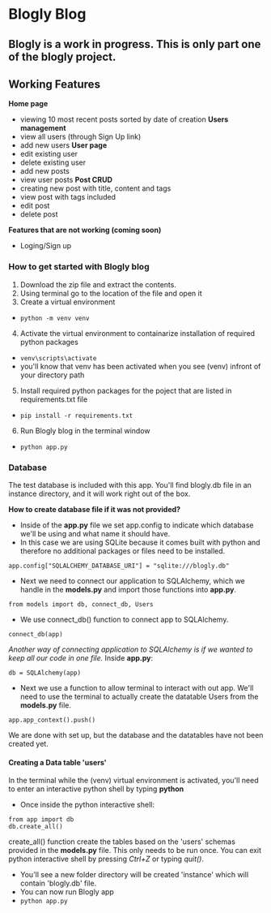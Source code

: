 # Blogly Blog

## Blogly is a work in progress. This is only part one of the blogly project.

## Working Features
**Home page**
- viewing 10 most recent posts sorted by date of creation
**Users management**
- view all users (through Sign Up link)
- add new users
**User page**
- edit existing user
- delete existing user
- add new posts
- view user posts
**Post CRUD**
- creating new post with title, content and tags
- view post with tags included
- edit post
- delete post

**Features that are not working (coming soon)**
- Loging/Sign up

### How to get started with Blogly blog
1. Download the zip file and extract the contents.
2. Using terminal go to the location of the file and open it
3. Create a virtual environment 
  - `python -m venv venv`
4. Activate the virtual environment to containarize installation of required python packages
  - `venv\scripts\activate`
  - you'll know that venv has been activated when you see (venv) infront of your directory path
5. Install required python packages for the poject that are listed in requirements.txt file
  - `pip install -r requirements.txt`
6. Run Blogly blog in the terminal window
  - `python app.py`

### Database 

The test database is included with this app. You'll find blogly.db file in an instance directory, and it will work right out of the box. 

**How to create database file if it was not provided?**
- Inside of the **app.py** file we set app.config to indicate which database we'll be using and what name it should have. 
- In this case we are using SQLite because it comes built with python and therefore no additional packages or files need to be installed. 

`app.config["SQLALCHEMY_DATABASE_URI"] = "sqlite:///blogly.db"`

- Next we need to connect  our application to SQLAlchemy, which we handle in the **models.py** and import those functions into **app.py**.

`from models import db, connect_db, Users`

- We use connect_db() function to connect app to SQLAlchemy.

`connect_db(app)`

*Another way of connecting application to SQLAlchemy is if we wanted to keep all our code in one file.* Inside **app.py**:

`db = SQLAlchemy(app)`

- Next we use a function to allow terminal to interact with out app. We'll need to use the terminal to actually create the datatable Users from the **models.py** file.

 `app.app_context().push()`
 
 We are done with set up, but the database and the datatables have not been created yet. 
 
 #### Creating a Data table 'users'
 
 In the terminal while the (venv) virtual environment is activated, you'll need to enter an interactive python shell by typing **python**
 - Once inside the python interactive shell:
 ```
 from app import db
 db.create_all()
 ```
 create_all() function create the tables based on the 'users' schemas provided in the **models.py** file. This only needs to be run once. You can exit python interactive shell by pressing *Ctrl+Z* or typing *quit()*.
 
 - You'll see a new folder directory will be created 'instance' which will contain 'blogly.db' file. 
 - You can now run Blogly app
 - `python app.py`
 
